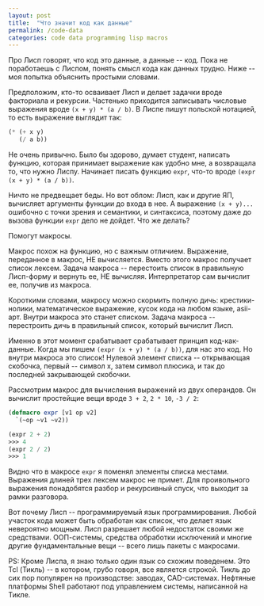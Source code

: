 ```yaml
---
layout: post
title:  "Что значит код как данные"
permalink: /code-data
categories: code data programming lisp macros
---
```


Про Лисп говорят, что код это данные, а данные -- код. Пока не
поработаешь с Лиспом, понять смысл кода как данных трудно. Ниже -- моя
попытка объяснить простыми словами.

Предположим, кто-то осваивает Лисп и делает задачки вроде факториала и
рекурсии. Частенько приходится записывать числовые выражения вроде
`(x + y) * (a / b)`. В Лиспе пишут польской нотацией, то есть
выражение выглядит так:

~~~ lisp
(* (+ x y)
   (/ a b))
~~~

Не очень привычно. Было бы здорово, думает студент, написать функцию,
которая принимает выражение как удобно мне, а возвращала то, что нужно
Лиспу. Начинает писать функцию `expr`, что-то вроде `(expr (x + y) *
(a / b))`.

Ничто не предвещает беды. Но вот облом: Лисп, как и другие ЯП,
вычисляет аргументы функции до входа в нее. А выражение `(x + y)...`
ошибочно с точки зрения и семантики, и синтаксиса, поэтому даже до
вызова функции `expr` дело не дойдет. Что же делать?

Помогут макросы.

Макрос похож на функцию, но с важным отличием. Выражение, переданное в
макрос, НЕ вычисляется. Вместо этого макрос получает список
лексем. Задача макроса -- перестоить список в правильную Лисп-форму и
вернуть ее, НЕ вычисляя. Интерпретатор сам вычислит ее, получив из
макроса.

Короткими словами, макросу можно скормить полную дичь:
крестики-нолики, математическое выражение, кусок кода на любом языке,
asii-арт. Внутри макроса это станет списком. Задача макроса --
перестроить дичь в правильный список, который вычислит Лисп.

Именно в этот момент срабатывает срабатывает принцип
код-как-данные. Когда мы пишем `(expr (x + y) * (a / b))`, для нас это
код. Но внутри макроса это список! Нулевой элемент списка --
открывающая скобочка, первый -- символ x, затем символ плюсика, и так
до последней закрывающей скобочки.

Рассмотрим макрос для вычисления выражений из двух операндов. Он
вычислит простейщие вещи вроде `3 + 2`, `2 * 10`, `-3 / 2`:

~~~ lisp
(defmacro expr [v1 op v2]
  `(~op ~v1 ~v2))

(expr 2 + 2)
>>> 4
(expr 2 / 2)
>>> 1
~~~

Видно что в макросе `expr` я поменял элементы списка
местами. Выражения длиней трех лексем макрос не примет. Для
проивольного выражения понадобятся разбор и рекурсивный спуск, что
выходит за рамки разговора.

Вот почему Лисп -- программируемый язык программирования. Любой
участок кода может быть обработан как список, что делает язык
невероятно мощным. Лисп разрешает любой недостаток своими же
средствами. ООП-системы, средства обработки исключений и многие другие
фундаментальные вещи -- всего лишь пакеты с макросами.

PS: Кроме Лиспа, я знаю только один язык со схожим поведенем. Это Tcl
(Тикль) -- в котором, грубо говоря, все является строкой. Тикль до сих
пор популярен на производстве: заводах, CAD-системах. Нефтяные
платформы Shell работают под управлением системы, написанной на Тикле.
